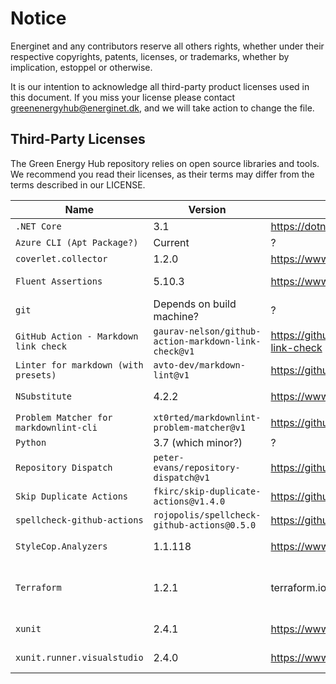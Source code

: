# Notice

Energinet and any contributors reserve all others rights, whether under their respective copyrights, patents, licenses, or trademarks, whether by implication, estoppel or otherwise.

It is our intention to acknowledge all third-party product licenses used in this document. If you miss your license please contact greenenergyhub@energinet.dk, and we will take action to change the file.

## Third-Party Licenses

The Green Energy Hub repository relies on open source libraries and tools. We recommend you read their licenses, as their terms may differ from the terms described in our LICENSE.

| Name | Version | Url | License |
| -- | -- | -- | -- |
| `.NET Core` | 3.1 | https://dotnet.microsoft.com/download/dotnet/3.1 | MIT |
| `Azure CLI (Apt Package?)` | Current | ? | ? |
| `coverlet.collector` | 1.2.0 | https://www.nuget.org/packages/coverlet.collector/1.2.0 | MIT |
| `Fluent Assertions` | 5.10.3 | https://www.nuget.org/packages/FluentAssertions/5.10.3/ | Apache-2.0 |
| `git` | Depends on build machine? | ? | ? |
| `GitHub Action - Markdown link check` | `gaurav-nelson/github-action-markdown-link-check@v1` | https://github.com/gaurav-nelson/github-action-markdown-link-check | MIT |
| `Linter for markdown (with presets)` | `avto-dev/markdown-lint@v1` | https://github.com/avto-dev/markdown-lint | MIT |
| `NSubstitute` | 4.2.2 | https://www.nuget.org/packages/NSubstitute/4.2.2 | BSD-3-Clause |
| `Problem Matcher for markdownlint-cli` | `xt0rted/markdownlint-problem-matcher@v1` | https://github.com/xt0rted/markdownlint-problem-matcher | MIT |
| `Python` | 3.7 (which minor?) | ? | ? |
| `Repository Dispatch` | `peter-evans/repository-dispatch@v1` | https://github.com/peter-evans/repository-dispatch | MIT |
| `Skip Duplicate Actions` | `fkirc/skip-duplicate-actions@v1.4.0` | https://github.com/fkirc/skip-duplicate-actions | MIT |
| `spellcheck-github-actions` | `rojopolis/spellcheck-github-actions@0.5.0` | https://github.com/rojopolis/spellcheck-github-actions | MIT |
| `StyleCop.Analyzers` | 1.1.118 | https://www.nuget.org/packages/StyleCop.Analyzers/1.1.118 | Apache-2.0 |
| `Terraform` | 1.2.1 | terraform.io | Mozilla Public License 2.0 |
| `xunit` | 2.4.1 | https://www.nuget.org/packages/xunit/2.4.1 | [xunit license](https://raw.githubusercontent.com/xunit/xunit/master/license.txt) |
| `xunit.runner.visualstudio` | 2.4.0 | https://www.nuget.org/packages/xunit.runner.visualstudio/2.4.0 | [xunit license](https://raw.githubusercontent.com/xunit/xunit/master/license.txt) |
